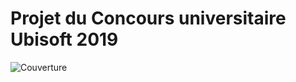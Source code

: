 ﻿# Projet du Concours universitaire Ubisoft 2019
 
 ![Couverture](https://raw.githubusercontent.com/keylax/ConcoursUbisoft/blob/master/TheRunningDead.png)
